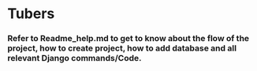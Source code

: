 # Tubers
### Refer to Readme_help.md to get to know about the flow of the project, how to create project, how to add database and all relevant Django commands/Code.
